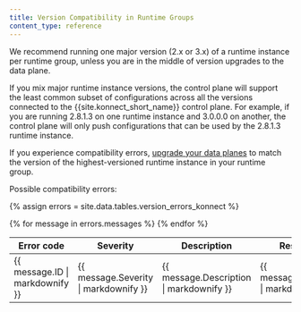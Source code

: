 ```yaml
---
title: Version Compatibility in Runtime Groups
content_type: reference
---
```


We recommend running one major version (2.x or 3.x) of a runtime instance per runtime group, unless you are in the middle of version upgrades to the data plane.

If you mix major runtime instance versions, the control plane will support the least common subset of configurations across all the versions connected to the {{site.konnect_short_name}} control plane.
For example, if you are running 2.8.1.3 on one runtime instance and 3.0.0.0 on another, the control plane will only push configurations that can be used by the 2.8.1.3 runtime instance.

If you experience compatibility errors, [upgrade your data planes](/konnect/runtime-manager/runtime-instances/upgrade/) to match the version of the highest-versioned runtime instance in your runtime group.

Possible compatibility errors:

{% assign errors = site.data.tables.version_errors_konnect %}

<table>
  <thead>
      <th>Error code</th>
      <th>Severity</th>
      <th>Description</th>
      <th>Resolution</th>
      <th class="width=25%">References</th>
  </thead>
<tbody>
  {% for message in errors.messages %}
      <tr>
        <td>
          {{ message.ID | markdownify }}
        </td>
        <td>
          {{ message.Severity | markdownify }}
        </td>
        <td>
          {{ message.Description | markdownify }}
        </td>
        <td>
          {{ message.Resolution | markdownify }}
        </td>
        <td>
          {{ message.DocumentationURL | markdownify }}
        </td>
      </tr>
    {% endfor %}
  </tbody>
</table>